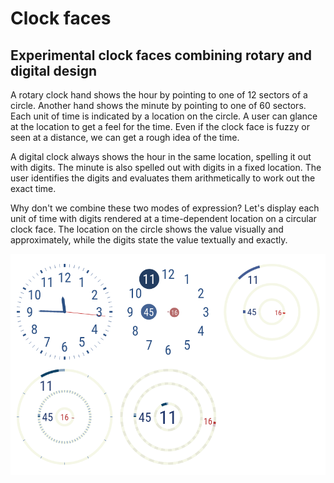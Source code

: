# Clock faces

## Experimental clock faces combining rotary and digital design

A rotary clock hand shows the hour by pointing to one of 12 sectors
of a circle. Another hand shows the minute by pointing to one of 60
sectors. Each unit of time is indicated by a location on the circle. A
user can glance at the location to get a feel for the time. Even if the
clock face is fuzzy or seen at a distance, we can get a rough idea of
the time.

A digital clock always shows the hour in the same location, spelling it
out with digits. The minute is also spelled out with digits in a fixed
location. The user identifies the digits and evaluates them arithmetically
to work out the exact time.

Why don't we combine these two modes of expression? Let's display each
unit of time with digits rendered at a time-dependent location on a
circular clock face. The location on the circle shows the value visually
and approximately, while the digits state the value textually and exactly.

![Experimental clock faces combining digital and rotary design](screenshot.png)
